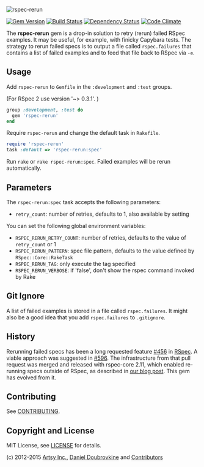 ![rspec-rerun](https://raw.github.com/dblock/rspec-rerun/master/rspec-rerun.png)

[![Gem Version](http://img.shields.io/gem/v/rspec-rerun.svg)](http://badge.fury.io/rb/rspec-rerun)
[![Build Status](http://img.shields.io/travis/dblock/rspec-rerun.svg)](https://travis-ci.org/dblock/rspec-rerun)
[![Dependency Status](https://gemnasium.com/dblock/rspec-rerun.svg)](https://gemnasium.com/dblock/rspec-rerun)
[![Code Climate](https://codeclimate.com/github/dblock/rspec-rerun.svg)](https://codeclimate.com/github/dblock/rspec-rerun)

The **rspec-rerun** gem is a drop-in solution to retry (rerun) failed RSpec examples. It may be useful, for example, with finicky Capybara tests. The strategy to rerun failed specs is to output a file called `rspec.failures` that contains a list of failed examples and to feed that file back to RSpec via `-e`.

Usage
-----

Add `rspec-rerun` to `Gemfile` in the `:development` and `:test` groups.

(For RSpec 2 use version '~> 0.3.1'. )

``` ruby
group :development, :test do
  gem 'rspec-rerun'
end
```

Require `rspec-rerun` and change the default task in `Rakefile`.

``` ruby
require 'rspec-rerun'
task :default => 'rspec-rerun:spec'
```

Run `rake` or `rake rspec-rerun:spec`. Failed examples will be rerun automatically.

Parameters
----------

The `rspec-rerun:spec` task accepts the following parameters:

* `retry_count`: number of retries, defaults to 1, also available by setting

You can set the following global environment variables:

* `RSPEC_RERUN_RETRY_COUNT`: number of retries, defaults to the value of `retry_count` or 1
* `RSPEC_RERUN_PATTERN`: spec file pattern, defaults to the value defined by `RSpec::Core::RakeTask`
* `RSPEC_RERUN_TAG`: only execute the tag specified
* `RSPEC_RERUN_VERBOSE`: if 'false', don't show the rspec command invoked by Rake

Git Ignore
----------

A list of failed examples is stored in a file called `rspec.failures`. It might also be a good idea that you add `rspec.failures` to `.gitignore`.

History
-------

Rerunning failed specs has been a long requested feature [#456](https://github.com/rspec/rspec-core/issues/456) in [RSpec](https://github.com/rspec/rspec-core/). A viable approach was suggested in [#596](https://github.com/rspec/rspec-core/pull/596). The infrastructure from that pull request was merged and released with rspec-core 2.11, which enabled re-running specs outside of RSpec, as described in [our blog post](http://artsy.github.com/blog/2012/05/15/how-to-organize-over-3000-rspec-specs-and-retry-test-failures/). This gem has evolved from it.

Contributing
------------

See [CONTRIBUTING](CONTRIBUTING.md).

Copyright and License
---------------------

MIT License, see [LICENSE](LICENSE.md) for details.

(c) 2012-2015 [Artsy Inc.](http://artsy.github.com), [Daniel Doubrovkine](https://github.com/dblock) and [Contributors](https://github.com/dblock/rspec-rerun/blob/master/CHANGELOG.md)
